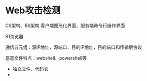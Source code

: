 # Web攻击检测

CS架构、BS架构   客户端图形化界面、服务端命令行操作界面

R1浏览器

通信五元组：源IP地址，源端口，目的IP地址，目的端口和传输层协议

恶意文件特点：webshell、powershell等

* 独立文件、代码长
*
